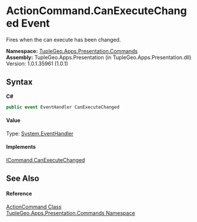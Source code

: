 # ActionCommand.CanExecuteChanged Event
 

Fires when the can execute has been changed.

**Namespace:**&nbsp;<a href="N_TupleGeo_Apps_Presentation_Commands">TupleGeo.Apps.Presentation.Commands</a><br />**Assembly:**&nbsp;TupleGeo.Apps.Presentation (in TupleGeo.Apps.Presentation.dll) Version: 1.0.1.35961 (1.0.1)

## Syntax

**C#**<br />
``` C#
public event EventHandler CanExecuteChanged
```


#### Value
Type: <a href="http://msdn2.microsoft.com/en-us/library/xhb70ccc" target="_blank">System.EventHandler</a>

#### Implements
<a href="http://msdn2.microsoft.com/en-us/library/ms523106" target="_blank">ICommand.CanExecuteChanged</a><br />

## See Also


#### Reference
<a href="T_TupleGeo_Apps_Presentation_Commands_ActionCommand">ActionCommand Class</a><br /><a href="N_TupleGeo_Apps_Presentation_Commands">TupleGeo.Apps.Presentation.Commands Namespace</a><br />